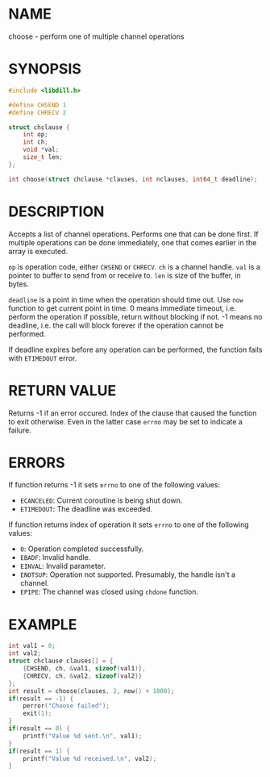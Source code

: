 # NAME

choose - perform one of multiple channel operations

# SYNOPSIS

```c
#include <libdill.h>

#define CHSEND 1
#define CHRECV 2

struct chclause {
    int op;
    int ch;
    void *val;
    size_t len;
};

int choose(struct chclause *clauses, int nclauses, int64_t deadline);
```

# DESCRIPTION

Accepts a list of channel operations. Performs one that can be done first. If multiple operations can be done immediately, one that comes earlier in the array is executed.

`op` is operation code, either `CHSEND` or `CHRECV`. `ch` is a channel handle. `val` is a pointer to buffer to send from or receive to. `len` is size of the buffer, in bytes.

`deadline` is a point in time when the operation should time out. Use `now` function to get current point in time. 0 means immediate timeout, i.e. perform the operation if possible, return without blocking if not. -1 means no deadline, i.e. the call will block forever if the operation cannot be performed.

If deadline expires before any operation can be performed, the function fails with `ETIMEDOUT` error.

# RETURN VALUE

Returns -1 if an error occured. Index of the clause that caused the function to exit otherwise. Even in the latter case `errno` may be set to indicate a failure.

# ERRORS

If function returns -1 it sets `errno` to one of the following values:

* `ECANCELED`: Current coroutine is being shut down.
* `ETIMEDOUT`: The deadline was exceeded.

If function returns index of operation it sets `errno` to one of the following values:

* `0`: Operation completed successfully.
* `EBADF`: Invalid handle.
* `EINVAL`: Invalid parameter.
* `ENOTSUP`: Operation not supported. Presumably, the handle isn't a channel.
* `EPIPE`: The channel was closed using `chdone` function.

# EXAMPLE

```c
int val1 = 0;
int val2;
struct chclause clauses[] = {
    {CHSEND, ch, &val1, sizeof(val1)},
    {CHRECV, ch, &val2, sizeof(val2)}
};
int result = choose(clauses, 2, now() + 1000);
if(result == -1) {
    perror("Choose failed");
    exit(1);
}
if(result == 0) {
    printf("Value %d sent.\n", val1);
}
if(result == 1) {
    printf("Value %d received.\n", val2);
}
```


